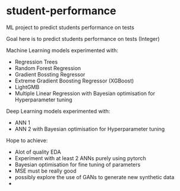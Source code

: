 # student-performance
ML project to predict students performance on tests 

Goal here is to predict students performance on tests (Integer)

Machine Learning models experimented with:
- Regression Trees
- Random Forest Regression
- Gradient Bossting Regressor
- Extreme Gradient Boosting Regressor (XGBoost)
- LightGMB
- Multiple Linear Regression
with Bayesian optimisation for Hyperparameter tuning


Deep Learning models experimented with:
- ANN 1
- ANN 2
with Bayesian optimisation for Hyperparameter tuning

Hope to achieve:
- Alot of quality EDA
- Experiment with at least 2 ANNs purely using pytorch 
- Bayesian optimisation for fine tuning of parameters
- MSE must be really good
- possibly explore the use of GANs to generate new synthetic data
- 
